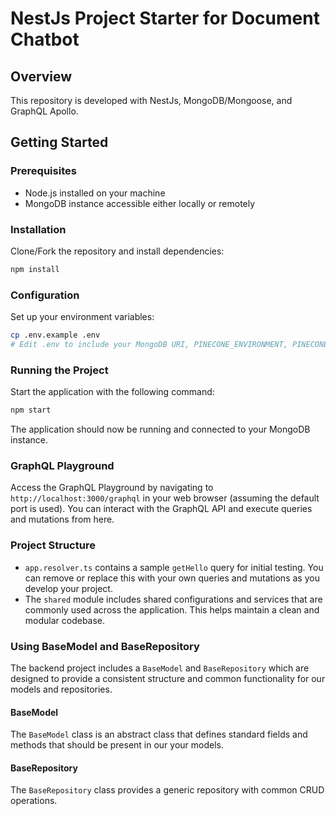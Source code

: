 # NestJs Project Starter for Document Chatbot

## Overview
This repository is developed with NestJs, MongoDB/Mongoose, and GraphQL Apollo.

## Getting Started

### Prerequisites
- Node.js installed on your machine
- MongoDB instance accessible either locally or remotely

### Installation

Clone/Fork the repository and install dependencies:
```bash
npm install
```

### Configuration

Set up your environment variables:
```bash
cp .env.example .env
# Edit .env to include your MongoDB URI, PINECONE_ENVIRONMENT, PINECONE_API_KEY, OPENAI_API_KEY, PINECONE_INDEX_NAME
```

### Running the Project

Start the application with the following command:
```bash
npm start
```

The application should now be running and connected to your MongoDB instance.

### GraphQL Playground

Access the GraphQL Playground by navigating to `http://localhost:3000/graphql` in your web browser (assuming the default port is used). You can interact with the GraphQL API and execute queries and mutations from here.

### Project Structure

- `app.resolver.ts` contains a sample `getHello` query for initial testing. You can remove or replace this with your own queries and mutations as you develop your project.
- The `shared` module includes shared configurations and services that are commonly used across the application. This helps maintain a clean and modular codebase.

### Using BaseModel and BaseRepository

The backend project includes a `BaseModel` and `BaseRepository` which are designed to provide a consistent structure and common functionality for our models and repositories.

#### BaseModel

The `BaseModel` class is an abstract class that defines standard fields and methods that should be present in our your models.

#### BaseRepository

The `BaseRepository` class provides a generic repository with common CRUD operations.